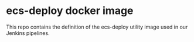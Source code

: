# ecs-deploy docker image

This repo contains the definition of the ecs-deploy utility
image used in our Jenkins pipelines.
